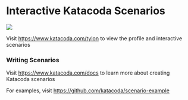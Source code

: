 # Interactive Katacoda Scenarios

[![](http://shields.katacoda.com/katacoda/tylon/count.svg)](https://www.katacoda.com/tylon "Get your profile on Katacoda.com")

Visit https://www.katacoda.com/tylon to view the profile and interactive scenarios

### Writing Scenarios
Visit https://www.katacoda.com/docs to learn more about creating Katacoda scenarios

For examples, visit https://github.com/katacoda/scenario-example
